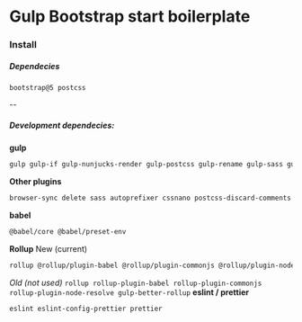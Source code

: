 # Gulp Bootstrap start boilerplate

### Install
##### Dependecies
`bootstrap@5 postcss`

--

##### Development dependecies:
**gulp**
```bash
gulp gulp-if gulp-nunjucks-render gulp-postcss gulp-rename gulp-sass gulp-sourcemaps gulp-uglify
```
**Other plugins**
```bash
browser-sync delete sass autoprefixer cssnano postcss-discard-comments
```
**babel**
```bash
@babel/core @babel/preset-env
```
**Rollup**
New (current)
```bash
rollup @rollup/plugin-babel @rollup/plugin-commonjs @rollup/plugin-node-resolve gulp-better-rollup
```
*Old (not used)*
`rollup rollup-plugin-babel rollup-plugin-commonjs rollup-plugin-node-resolve gulp-better-rollup`
**eslint / prettier**
```bash
eslint eslint-config-prettier prettier
```

